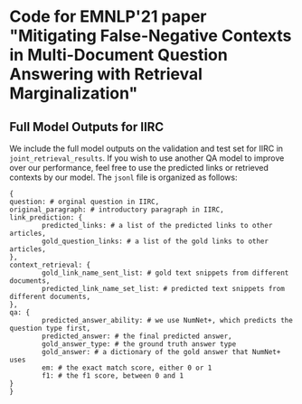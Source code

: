 # Code for EMNLP'21 paper "Mitigating False-Negative Contexts in Multi-Document Question Answering with Retrieval Marginalization" 


## Full Model Outputs for IIRC
We include the full model outputs on the validation and test set for IIRC in `joint_retrieval_results`. If you wish to use another QA model to improve over our performance, feel free to use the predicted links or retrieved contexts by our model. The `jsonl` file is organized as follows:
```
{
question: # orginal question in IIRC, 
original_paragraph: # introductory paragraph in IIRC, 
link_prediction: {
        predicted_links: # a list of the predicted links to other articles,
        gold_question_links: # a list of the gold links to other articles,
},
context_retrieval: {
        gold_link_name_sent_list: # gold text snippets from different documents, 
        predicted_link_name_set_list: # predicted text snippets from different documents,
},
qa: {
        predicted_answer_ability: # we use NumNet+, which predicts the question type first,
        predicted_answer: # the final predicted answer,
        gold_answer_type: # the ground truth answer type
        gold_answer: # a dictionary of the gold answer that NumNet+ uses
        em: # the exact match score, either 0 or 1
        f1: # the f1 score, between 0 and 1
}
}
```
